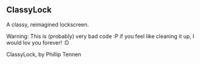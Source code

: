 ClassyLock
----------

A classy, reimagined lockscreen.

Warning: This is (probably) very bad code :P if you feel like cleaning it up, I would lov you forever! :D

ClassyLock, by Phillip Tennen
